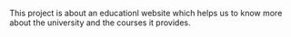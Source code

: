 This project is about an educationl website which helps us to know more about the university and the courses it provides.

